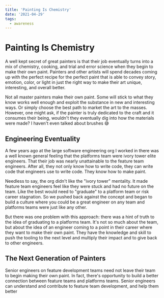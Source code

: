```yaml
---
title: 'Painting Is Chemistry'
date: '2021-04-29'
tags:
  - awareness
---
```


# Painting Is Chemistry

A well kept secret of great painters is that their job eventually turns into a
mix of chemistry, cooking, and trial and error science when they begin to make
their own paint. Painters and other artists will spend decades coming up with
the perfect recipe for the perfect paint that is able to convey story, emotion,
color, or light in just the right way to make their art unique, interesting, and
overall better.

Not all master painters make their own paint. Some will stick to what they know
works well enough and exploit the substance in new and interesting ways. Or
simply choose the best path to market the art to the masses. However, one might
ask, if the painter is truly dedicated to the craft and it consumes their being,
wouldn't they eventually dig into how the materials were made? I haven't even
talked about brushes 😅

## Engineering Eventuality

A few years ago at the large software engineering org I worked in there was a
well known general feeling that the platforms team were ivory tower elite
engineers. That their job was nearly unattainable to the feature team engineers.
After all, they not only know how to write code, they can write code that
engineers use to write code. They know how to make paint.

Needless to say, the org didn't like the "ivory tower" mentality. It made
feature team engineers feel like they were stuck and had no future on the team.
Like the best would need to "graduate" to a platform team or risk career
stagnation. So we pushed back against the concept and began to build a culture
where you could be a great engineer on any team and platforms teams were just
like any other.

But there was one problem with this approach: there was a hint of truth to the
idea of graduating to a platforms team. It's not so much about the team, but
about the idea of an engineer coming to a point in their career where they want
to make their own paint. They have the knowledge and skill to push the tooling
to the next level and multiply their impact and to give back to other engineers.

## The Next Generation of Painters

Senior engineers on feature development teams need not leave their team to begin
making their own paint. In fact, there's opportunity to build a better
connection between feature teams and platforms teams. Senior engineers can
understand and contribute to feature team development, and help them better
